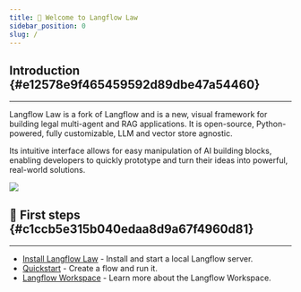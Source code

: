 ```yaml
---
title: 👋 Welcome to Langflow Law
sidebar_position: 0
slug: /
---
```




## Introduction {#e12578e9f465459592d89dbe47a54460}


---


Langflow Law is a fork of Langflow and is a new, visual framework for building legal multi-agent and RAG applications. It is open-source, Python-powered, fully customizable, LLM and vector store agnostic.


Its intuitive interface allows for easy manipulation of AI building blocks, enabling developers to quickly prototype and turn their ideas into powerful, real-world solutions.


![](./1160086633.gif)


## 🚀 First steps {#c1ccb5e315b040edaa8d9a67f4960d81}


---

- [Install Langflow Law](/getting-started-installation) - Install and start a local Langflow server.
- [Quickstart](/getting-started-quickstart) - Create a flow and run it.
- [Langflow Workspace](/workspace) - Learn more about the Langflow Workspace.


